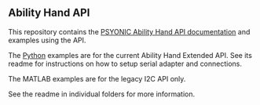 ## Ability Hand API

This repository contains the [PSYONIC Ability Hand API documentation](https://github.com/psyonicinc/ability-hand-api/blob/master/Documentation/ABILITY-HAND-ICD.pdf) and examples using the API. 

The [Python](https://github.com/psyonicinc/ability-hand-api/tree/master/python) examples are for the current Ability Hand Extended API. See its readme for instructions on how to setup serial adapter and connections.

The MATLAB examples are for the legacy I2C API only. 

See the readme in individual folders for more information. 
